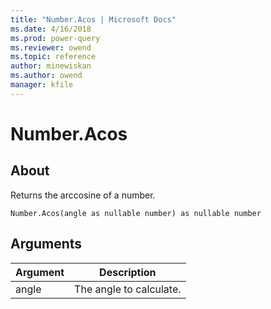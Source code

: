 ```yaml
---
title: "Number.Acos | Microsoft Docs"
ms.date: 4/16/2018
ms.prod: power-query
ms.reviewer: owend
ms.topic: reference
author: minewiskan
ms.author: owend
manager: kfile
---
```

# Number.Acos

  
## About  
Returns the arccosine of a number.  
  
```  
Number.Acos(angle as nullable number) as nullable number  
```  
  
## Arguments  
  
|Argument|Description|  
|------------|---------------|  
|angle|The angle to calculate.|  
  
